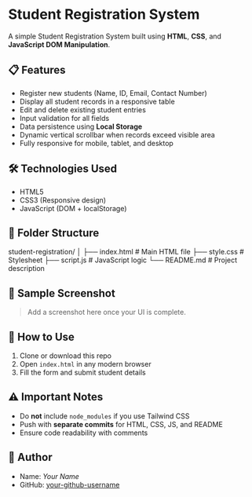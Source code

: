 # Student Registration System

A simple Student Registration System built using **HTML**, **CSS**, and **JavaScript DOM Manipulation**.

## 📋 Features
- Register new students (Name, ID, Email, Contact Number)
- Display all student records in a responsive table
- Edit and delete existing student entries
- Input validation for all fields
- Data persistence using **Local Storage**
- Dynamic vertical scrollbar when records exceed visible area
- Fully responsive for mobile, tablet, and desktop

## 🛠 Technologies Used
- HTML5
- CSS3 (Responsive design)
- JavaScript (DOM + localStorage)

## 📂 Folder Structure
student-registration/
│
├── index.html # Main HTML file
├── style.css # Stylesheet
├── script.js # JavaScript logic
└── README.md # Project description

## 📸 Sample Screenshot
> Add a screenshot here once your UI is complete.

## 🚀 How to Use
1. Clone or download this repo
2. Open `index.html` in any modern browser
3. Fill the form and submit student details

## ⚠️ Important Notes
- Do **not** include `node_modules` if you use Tailwind CSS
- Push with **separate commits** for HTML, CSS, JS, and README
- Ensure code readability with comments

## 📌 Author
- Name: *Your Name*
- GitHub: [your-github-username]()



